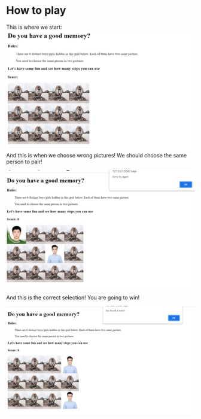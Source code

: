 # How to play
This is where we start:
![img](https://github.com/Einsgates/GuessWhoIAm/blob/master/instructions.png)
And this is when we choose wrong pictures! We should choose the same person to pair!

![img](https://github.com/Einsgates/GuessWhoIAm/blob/master/instructions2.png)

And this is the correct selection! You are going to win!

![img](https://github.com/Einsgates/GuessWhoIAm/blob/master/instructions3.png)
